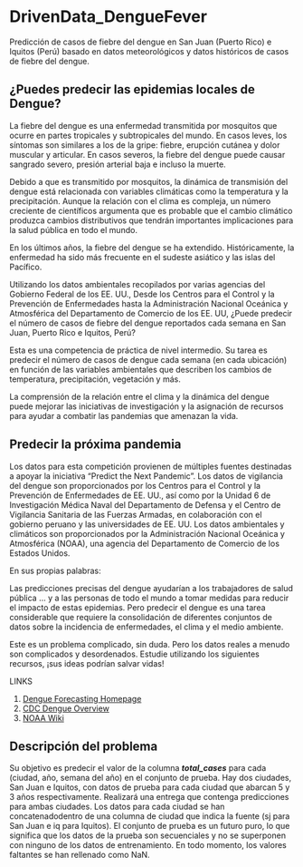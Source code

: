 # **DrivenData_DengueFever**

Predicción de casos de fiebre del dengue en San Juan (Puerto Rico) e Iquitos (Perú) basado en datos 
meteorológicos y datos históricos de casos de fiebre del dengue.

## ¿Puedes predecir las epidemias locales de Dengue?

La fiebre del dengue es una enfermedad transmitida por mosquitos que ocurre en partes tropicales y 
subtropicales del mundo. En casos leves, los síntomas son similares a los de la gripe: fiebre, erupción 
cutánea y dolor muscular y articular. En casos severos, la fiebre del dengue puede causar sangrado severo, 
presión arterial baja e incluso la muerte.

Debido a que es transmitido por mosquitos, la dinámica de transmisión del dengue está relacionada con 
variables climáticas como la temperatura y la precipitación. Aunque la relación con el clima es compleja, 
un número creciente de científicos argumenta que es probable que el cambio climático produzca cambios 
distributivos que tendrán importantes implicaciones para la salud pública en todo el mundo.

En los últimos años, la fiebre del dengue se ha extendido. Históricamente, la enfermedad ha sido más 
frecuente en el sudeste asiático y las islas del Pacífico.

Utilizando los datos ambientales recopilados por varias agencias del Gobierno Federal de los EE. UU., 
Desde los Centros para el Control y la Prevención de Enfermedades hasta la Administración Nacional 
Oceánica y Atmosférica del Departamento de Comercio de los EE. UU, ¿Puede predecir el número de casos de 
fiebre del dengue reportados cada semana en San Juan, Puerto Rico e Iquitos, Perú?

Esta es una competencia de práctica de nivel intermedio. Su tarea es predecir el número de casos de 
dengue cada semana (en cada ubicación) en función de las variables ambientales que describen los cambios 
de temperatura, precipitación, vegetación y más.

La comprensión de la relación entre el clima y la dinámica del dengue puede mejorar las iniciativas de 
investigación y la asignación de recursos para ayudar a combatir las pandemias que amenazan la vida.

## Predecir la próxima pandemia

Los datos para esta competición provienen de múltiples fuentes destinadas a apoyar la iniciativa 
“Predict the Next Pandemic”. Los datos de vigilancia del dengue son proporcionados por los Centros para 
el Control y la Prevención de Enfermedades de EE. UU., así como por la Unidad 6 de Investigación Médica 
Naval del Departamento de Defensa y el Centro de Vigilancia Sanitaria de las Fuerzas Armadas, en 
colaboración con el gobierno peruano y las universidades de EE. UU. Los datos ambientales y climáticos 
son proporcionados por la Administración Nacional Oceánica y Atmosférica (NOAA), una agencia del 
Departamento de Comercio de los Estados Unidos.

En sus propias palabras:

Las predicciones precisas del dengue ayudarían a los trabajadores de salud pública ... y a las personas 
de todo el mundo a tomar medidas para reducir el impacto de estas epidemias. Pero predecir el dengue es 
una tarea considerable que requiere la consolidación de diferentes conjuntos de datos sobre la incidencia 
de enfermedades, el clima y el medio ambiente.

Este es un problema complicado, sin duda. Pero los datos reales a menudo son complicados y desordenados. 
Estudie utilizando los siguientes recursos, ¡sus ideas podrían salvar vidas!

LINKS

1. [Dengue Forecasting Homepage](http://dengueforecasting.noaa.gov/)
2. [CDC Dengue Overview](http://www.cdc.gov/Dengue/)
3. [NOAA Wiki](https://en.wikipedia.org/wiki/National_Oceanic_and_Atmospheric_Administration)

## Descripción del problema

Su objetivo es predecir el valor de la columna **_total_cases_** para cada (ciudad, año, semana del año) en el 
conjunto de prueba. Hay dos ciudades, San Juan e Iquitos, con datos de prueba para cada ciudad que 
abarcan 5 y 3 años respectivamente. 
Realizará una entrega que contenga predicciones para ambas ciudades. 
Los datos para cada ciudad se han concatenadodentro de una columna de ciudad que indica la fuente (sj para 
San Juan e iq para Iquitos). 
El conjunto de prueba es un futuro puro, lo que significa que los datos de la prueba son secuenciales y no 
se superponen con ninguno de los datos de entrenamiento. En todo momento, los valores faltantes se han 
rellenado como NaN.
